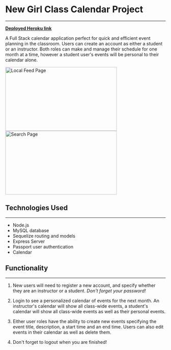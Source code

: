 # New Girl Class Calendar Project
---

**[Deployed Heroku link](https://new-girl.herokuapp.com)**

A Full Stack calendar application perfect for quick and efficient event planning in the classroom. Users can create an account as either a student or an instructor. Both roles can make and manage their schedule for one month at a time, however a student user's events will be personal to their calendar alone. 

<span>
<img src="New_Girl/public/images/bottleNose Records.PNG" style="float: left" alt="Local Feed Page" width="350" height="200"/>
<img src="New_Girl/public/images/bottleNose RecordsTwo.PNG" alt="Search Page" width="350" height="200"/>
</span>

## Technologies Used
---
- Node.js
- MySQL database
- Sequelize routing and models
- Express Server
- Passport user authentication
- Calendar

## Functionality
---
1. New users will need to register a new account, and specify whether they are an instructor or a student. *Don't forget your password!*

2. Login to see a personalized calendar of events for the next month. An instructor's calendar will show all class-wide events, a student's calendar will show all class-wide events as well as their personal events.

3. Either user roles have the ability to create new events specifying the event title, description, a start time and an end time. Users can also edit events in their calendar as well as delete them.

4. Don't forget to logout when you are finished!
